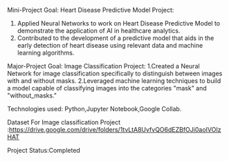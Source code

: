 Mini-Project Goal: Heart Disease Predictive Model Project: 
 1. Applied Neural Networks to work on Heart Disease Predictive Model to demonstrate the application of AI in healthcare analytics. 
 2. Contributed to the development of a predictive model that aids in the early detection of heart disease using relevant data and machine learning algorithms.
    
Major-Project Goal: Image Classification Project: 
 1.Created a Neural Network for image classification specifically  to distinguish  between images with and without masks. 
 2.Leveraged machine learning techniques to build a model capable of classifying images into the categories "mask" and "without_masks." 
 
Technologies used: Python,Jupyter Notebook,Google Collab.

Dataset For Image classification Project :https://drive.google.com/drive/folders/1tvLtA8UvfvQO6dEZBfOJi0aoIVOIzHAT

Project Status:Completed



